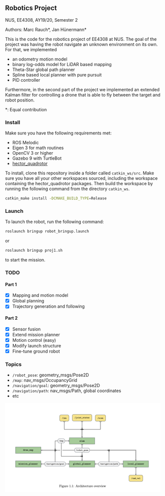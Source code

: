 ## Robotics Project
NUS, EE4308, AY19/20, Semester 2

Authors: Marc Rauch\*, Jan Hünermann\*

This is the code for the robotics project of EE4308 at NUS. The goal of the project was
having the robot navigate an unknown environment on its own. For that, we implemented

- an odometry motion model
- binary log-odds model for LiDAR based mapping
- Theta-Star global path planner
- Spline based local planner with pure pursuit
- PID controller

Furthermore, in the second part of the project we implemented an extended Kalman filter for controlling a drone that is
able to fly between the target and robot position.

\*: Equal contribution

### Install
Make sure you have the following requirements met:
- ROS Melodic
- Eigen 3 for math routines
- OpenCV 3 or higher
- Gazebo 9 with TurtleBot
- [hector_quadrotor](https://github.com/tu-darmstadt-ros-pkg/hector_quadrotor)

To install, clone this repository inside a folder called `catkin_ws/src`. Make sure you have all your other workspaces sourced, including the workspace containing the hector_quadrotor packages. Then build the workspace by running the following command from the directory `catkin_ws`.
```bash
catkin_make install -DCMAKE_BUILD_TYPE=Release
```

### Launch
To launch the robot, run the following command:
```bash
roslaunch bringup robot_bringup.launch
```
or
```bash
roslaunch bringup proj1.sh
```
to start the mission.

### TODO
#### Part 1
- [x] Mapping and motion model
- [x] Global planning
- [x] Trajectory generation and following

#### Part 2
- [x] Sensor fusion
- [x] Extend mission planner
- [x] Motion control (easy)
- [x] Modify launch structure
- [x] Fine-tune ground robot

### Topics
- `/robot_pose`: geometry\_msgs/Pose2D
- `/map`: nav\_msgs/OccupancyGrid
- `/navigation/goal`: geometry\_msgs/Pose2D
- `/navigation/path`: nav\_msgs/Path, global coordinates
- etc

<img src="architecture.png" alt="Architecture overview" width="660px" />
